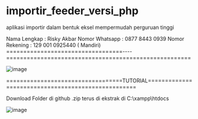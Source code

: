 # importir_feeder_versi_php
aplikasi importir dalam bentuk eksel mempermudah perguruan tinggi 

Nama Lengkap : Risky Akbar
Nomor Whatsapp : 0877 8443 0939 
Nomor Rekening : 129 001 0925440 ( Mandiri)
==================================----======================================================

![image](https://user-images.githubusercontent.com/83967960/120914754-6380a200-c6ca-11eb-8583-3f944937bf84.png)


==================================TUTORIAL===================================================

Download Folder di github .zip terus di ekstrak di C:\xampp\htdocs

![image](https://user-images.githubusercontent.com/83967960/120914966-67f98a80-c6cb-11eb-87bc-c742c58b1be2.png)


